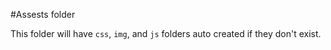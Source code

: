 #Assests folder

This folder will have `css`, `img`, and `js` folders auto created if they don't exist.  